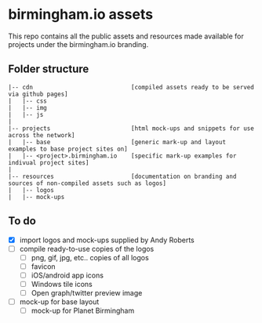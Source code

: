# birmingham.io assets

This repo contains all the public assets and resources made available for projects under the birmingham.io branding.

## Folder structure

    |-- cdn                            [compiled assets ready to be served via github pages]
    |   |-- css
    |   |-- img
    |   |-- js
    |
    |-- projects                       [html mock-ups and snippets for use across the network]
    |   |-- base                       [generic mark-up and layout examples to base project sites on]
    |   |-- <project>.birmingham.io    [specific mark-up examples for indivual project sites]
    |
    |-- resources                      [documentation on branding and sources of non-compiled assets such as logos]
    |   |-- logos
    |   |-- mock-ups

## To do

- [x] import logos and mock-ups supplied by Andy Roberts
- [ ] compile ready-to-use copies of the logos
    - [ ] png, gif, jpg, etc.. copies of all logos
    - [ ] favicon
    - [ ] iOS/android app icons
    - [ ] Windows tile icons
    - [ ] Open graph/twitter preview image
- [ ] mock-up for base layout
    - [ ] mock-up for Planet Birmingham
